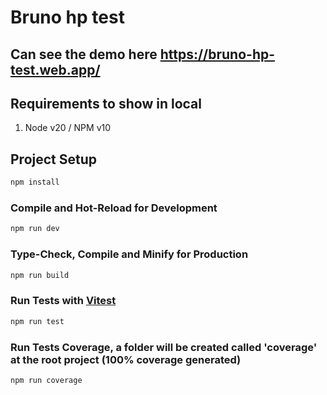 # Bruno hp test

## Can see the demo here https://bruno-hp-test.web.app/

## Requirements to show in local

1. Node v20 / NPM v10

## Project Setup

```sh
npm install
```

### Compile and Hot-Reload for Development

```sh
npm run dev
```

### Type-Check, Compile and Minify for Production

```sh
npm run build
```

### Run Tests with [Vitest](https://vitest.dev/)

```sh
npm run test
```

### Run Tests Coverage, a folder will be created called 'coverage' at the root project (100% coverage generated)

```sh
npm run coverage
```
